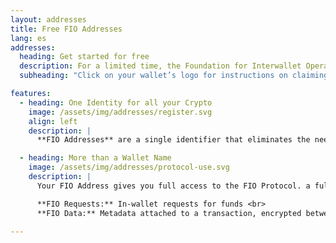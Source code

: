 ```yaml
---
layout: addresses
title: Free FIO Addresses
lang: es
addresses:
  heading: Get started for free
  description: For a limited time, the Foundation for Interwallet Operability is paying for FIO Addresses for new users, which lets you use the FIO Protocol for the first year without any cost.
  subheading: "Click on your wallet’s logo for instructions on claiming your FIO Address:"

features:
  - heading: One Identity for all your Crypto
    image: /assets/img/addresses/register.svg
    align: left
    description: | 
      **FIO Addresses** are a single identifier that eliminates the need to see, or even know about, blockchain public addresses. It’s simple to register, easy to use, and works with every token/coin automatically.

  - heading: More than a Wallet Name
    image: /assets/img/addresses/protocol-use.svg
    description: | 
      Your FIO Address gives you full access to the FIO Protocol. a full suite of usability enhancements that makes your crypto wallet. including:

      **FIO Requests:** In-wallet requests for funds <br>
      **FIO Data:** Metadata attached to a transaction, encrypted between counterparties

---
```

